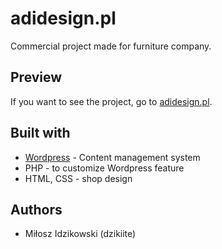 # adidesign.pl

Commercial project made for furniture company. 

## Preview 

If you want to see the project, go to [adidesign.pl](https://www.adidesign.pl "AdiDesign - Modern Furniture").

## Built with 

* [Wordpress](https://wordpress.com "Wordpress") - Content management system
* PHP - to customize Wordpress feature
* HTML, CSS - shop design

## Authors 

* Miłosz Idzikowski (dzikiite)

